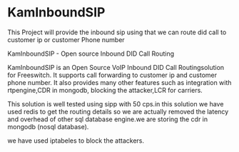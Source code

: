 # KamInboundSIP
This Project will provide the inbound sip using that we can route did call to customer ip or customer Phone number

KamInboundSIP - Open source Inbound DID Call Routing

KamInboundSIP is an Open Source VoIP Inbound DID Call Routingsolution for Freeswitch. It supports call forwarding to
customer ip and customer phone number. It also provides many other features such as integration with rtpengine,CDR in mongodb,
blocking the attacker,LCR for carriers.

This solution is well tested using sipp with 50 cps.in this solution we have used redis to get the routing details so we are 
actually removed the latency and overhead of other sql database engine.we are storing the cdr in mongodb (nosql database).

we have used iptabeles to block the attackers.


